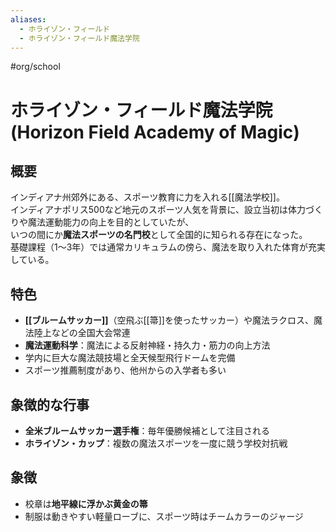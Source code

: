 ```yaml
---
aliases:
  - ホライゾン・フィールド
  - ホライゾン・フィールド魔法学院
---
```


#org/school 
# ホライゾン・フィールド魔法学院 (Horizon Field Academy of Magic)

## 概要
インディアナ州郊外にある、スポーツ教育に力を入れる[[魔法学校]]。  
インディアナポリス500など地元のスポーツ人気を背景に、設立当初は体力づくりや魔法運動能力の向上を目的としていたが、  
いつの間にか**魔法スポーツの名門校**として全国的に知られる存在になった。  
基礎課程（1〜3年）では通常カリキュラムの傍ら、魔法を取り入れた体育が充実している。

## 特色
- **[[ブルームサッカー]]**（空飛ぶ[[箒]]を使ったサッカー）や魔法ラクロス、魔法陸上などの全国大会常連  
- **魔法運動科学**：魔法による反射神経・持久力・筋力の向上方法  
- 学内に巨大な魔法競技場と全天候型飛行ドームを完備  
- スポーツ推薦制度があり、他州からの入学者も多い

## 象徴的な行事
- **全米ブルームサッカー選手権**：毎年優勝候補として注目される  
- **ホライゾン・カップ**：複数の魔法スポーツを一度に競う学校対抗戦

## 象徴
- 校章は**地平線に浮かぶ黄金の箒**
- 制服は動きやすい軽量ローブに、スポーツ時はチームカラーのジャージ
